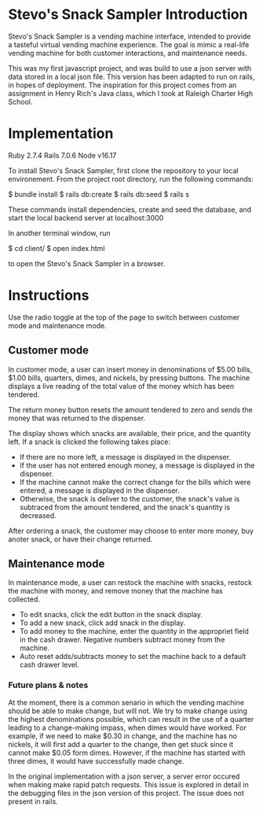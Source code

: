 # Stevo's Snack Sampler Introduction

Stevo's Snack Sampler is a vending machine interface, intended to provide a tasteful virtual vending machine experience. The goal is mimic a real-life vending machine for both customer interactions, and maintenance needs.

This was my first javascript project, and was build to use a json server with data stored in a local json file. This version has been adapted to run on rails, in hopes of deployment. The inspiration for this project comes from an assignment in Henry Rich's Java class, which I took at Raleigh Charter High School.

# Implementation

Ruby 2.7.4
Rails 7.0.6
Node v16.17

To install Stevo's Snack Sampler, first clone the repository to your local environement. From the project root directory, run the following commands:

$ bundle install
$ rails db:create
$ rails db:seed
$ rails s

These commands install dependencies, create and seed the database, and start the local backend server at localhost:3000

In another terminal window, run

$ cd client/
$ open index.html

to open the Stevo's Snack Sampler in a browser.

# Instructions

Use the radio toggle at the top of the page to switch between customer mode and maintenance mode.

## Customer mode

In customer mode, a user can insert money in denominations of $5.00 bills, $1.00 bills, quarters, dimes, and nickels, by pressing buttons. The machine displays a live reading of the total value of the money which has been tendered.

The return money button resets the amount tendered to zero and sends the money that was returned to the dispenser.

The display shows which snacks are available, their price, and the quantity left. If a snack is clicked the following takes place:
 - If there are no more left, a message is displayed in the dispenser.
 - If the user has not entered enough money, a message is displayed in the dispenser.
 - If the machine cannot make the correct change for the bills which were entered, a message is displayed in the dispenser.
 - Otherwise, the snack is deliver to the customer, the snack's value is subtraced from the amount tendered, and the snack's quantity is decreased.

After ordering a snack, the customer may choose to enter more money, buy anoter snack, or have their change returned.

## Maintenance mode

In maintenance mode, a user can restock the machine with snacks, restock the machine with money, and remove money that the machine has collected.

 - To edit snacks, click the edit button in the snack display.
 - To add a new snack, click add snack in the display.
 - To add money to the machine, enter the quantity in the appropriet field in the cash drawer. Negative numbers subtract money from the machine.
 - Auto reset adds/subtracts money to set the machine back to a default cash drawer level.

 ### Future plans & notes

 At the moment, there is a common senario in which the vending machine should be able to make change, but will not. We try to make change using the highest denominations possible, which can result in the use of a quarter leading to a change-making impass, when dimes would have worked. For example, if we need to make $0.30 in change, and the machine has no nickels, it will first add a quarter to the change, then get stuck since it cannot make $0.05 form dimes. However, if the machine has started with three dimes, it would have successfully made change.

 In the original implementation with a json server, a server error occured when making make rapid patch requests. This issue is explored in detail in the debugging files in the json version of this project. The issue does not present in rails.